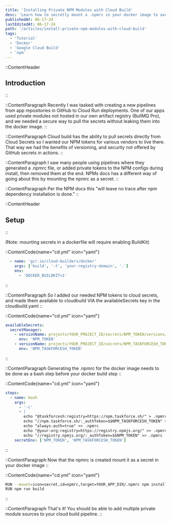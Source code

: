 ```yaml
---
title: 'Installing Private NPM Modules with Cloud Build'
desc: 'Learn how to secretly mount a .npmrc in your docker image to avoid leaking keys.'
publishedAt: 06-17-24
lastEditedAt: 06-17-24
path: '/articles/install-private-npm-modules-with-cloud-build'
tags:
  - 'Tutorial'
  - 'Docker'
  - 'Google Cloud Build'
  - 'npm'
---
```


::ContentHeader

## Introduction

::

::ContentParagraph
Recently I was tasked with creating a new pipelines from app repositories in GitHub to Cloud Run deployments. One of our apps used private modules not hosted in our own artifact registry (BullMQ Pro), and we needed a secure way to pull the secrets without leaking them into the docker image.
::

::ContentParagraph
Cloud build has the ability to pull secrets directly from Cloud Secrets so I wanted our NPM tokens for various vendors to live there. That way we had the benefits of versioning, and security not offered by GitHub secrets in actions.
::

::ContentParagraph
I saw many people using pipelines where they generated a .npmrc file, or added private tokens to the NPM configs during install, then removed them at the end. NPMs docs has a different way of going about this by mounting the npmrc as a secret.
::

::ContentParagraph
Per the NPM docs this "will leave no trace after npm dependency installation is done."
::

::ContentHeader

## Setup

::

(Note: mounting secrets in a dockerfile will require enabling BuildKit)

::ContentCode{name="cd.yml" icon="yaml"}

```yml
  - name: 'gcr.io/cloud-builders/docker'
    args: ['build', '-t', 'your-registry-domain', '.']
    env:
      - 'DOCKER_BUILDKIT=1'
```

::

::ContentParagraph
So I added our needed NPM tokens to cloud secrets, and made them available to cloudbuild VIA the availableSecrets key in the cloudbuild.yaml
::

::ContentCode{name="cd.yml" icon="yaml"}

```yml
availableSecrets:
  secretManager:
    - versionName: projects/YOUR_PROJECT_ID/secrets/NPM_TOKEN/versions/latest
      env: 'NPM_TOKEN'
    - versionName: projects/YOUR_PROJECT_ID/secrets/NPM_TASKFORCESH_TOKEN/versions/latest
      env: 'NPM_TASKFORCESH_TOKEN'
```

::

::ContentParagraph
Generating the .npmrc for the docker image needs to be done as a bash step before your docker build step
::

::ContentCode{name="cd.yml" icon="yaml"}

```yml
steps:
  - name: bash
    args:
      - '-c'
      - |
        echo "@taskforcesh:registry=https://npm.taskforce.sh/" > .npmrc
        echo "//npm.taskforce.sh/:_authToken=$$NPM_TASKFORCESH_TOKEN" >> .npmrc
        echo "always-auth=true" >> .npmrc
        echo "@your-org:registry=https://registry.npmjs.org/" >> .npmrc
        echo "//registry.npmjs.org/:_authToken=$$NPM_TOKEN" >> .npmrc
    secretEnv: ['NPM_TOKEN', 'NPM_TASKFORCESH_TOKEN']
```

::

::ContentParagraph
Now that the npmrc is created mount it as a secret in your docker image
::

::ContentCode{name="cd.yml" icon="yaml"}

```bash
RUN --mount=icon=secret,id=npmrc,target=YOUR_APP_DIR/.npmrc npm install
RUN npm run build
```

::

::ContentParagraph
That's it! You should be able to add multiple private module sources to your cloud build pipeline.
::
